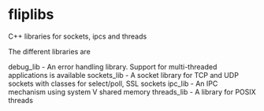 # fliplibs
C++ libraries for sockets, ipcs and threads



The different libraries are

debug_lib - An error handling library. Support for multi-threaded applications is available 
sockets_lib - A socket library for TCP and UDP sockets with classes for select/poll, SSL sockets 
ipc_lib - An IPC mechanism using system V shared memory
threads_lib - A library for POSIX threads
